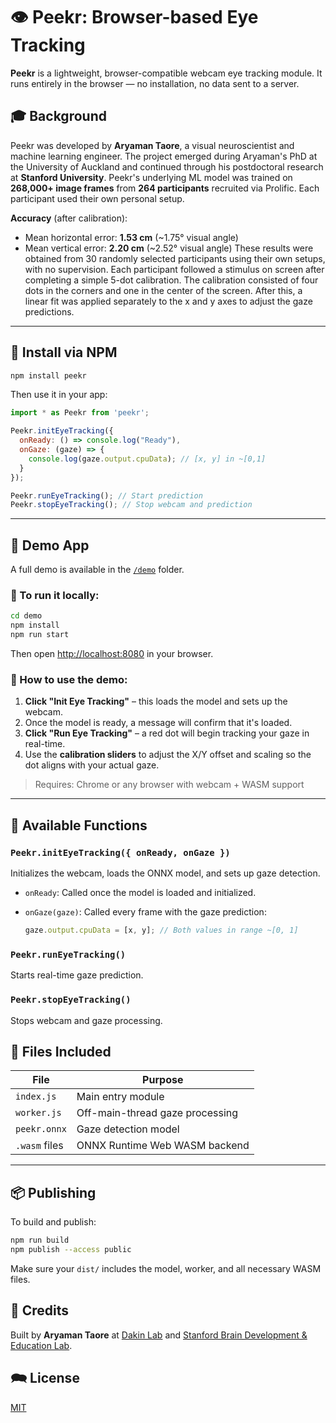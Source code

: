 # 👁️ Peekr: Browser-based Eye Tracking

**Peekr** is a lightweight, browser-compatible webcam eye tracking module. It runs entirely in the browser — no installation, no data sent to a server.

## 🎓 Background

Peekr was developed by **Aryaman Taore**, a visual neuroscientist and machine learning engineer. The project emerged during Aryaman's PhD at the University of Auckland and continued through his postdoctoral research at **Stanford University**. Peekr's underlying ML model was trained on **268,000+ image frames** from **264 participants** recruited via Prolific. Each participant used their own personal setup.

**Accuracy** (after calibration):

* Mean horizontal error: **1.53 cm** (~1.75° visual angle)
* Mean vertical error: **2.20 cm** (~2.52° visual angle)
These results were obtained from 30 randomly selected participants using their own setups, with no supervision. Each participant followed a stimulus on screen after completing a simple 5-dot calibration. The calibration consisted of four dots in the corners and one in the center of the screen. After this, a linear fit was applied separately to the x and y axes to adjust the gaze predictions.

---
## 🚀 Install via NPM

```bash
npm install peekr
```

Then use it in your app:

```js
import * as Peekr from 'peekr';

Peekr.initEyeTracking({
  onReady: () => console.log("Ready"),
  onGaze: (gaze) => {
    console.log(gaze.output.cpuData); // [x, y] in ~[0,1]
  }
});

Peekr.runEyeTracking(); // Start prediction
Peekr.stopEyeTracking(); // Stop webcam and prediction
```
---
## 🧪 Demo App

A full demo is available in the [`/demo`](./demo) folder.

### 🧰 To run it locally:

```bash
cd demo
npm install
npm run start
```

Then open [http://localhost:8080](http://localhost:8080) in your browser.

### 🧭 How to use the demo:

1. **Click "Init Eye Tracking"** – this loads the model and sets up the webcam.
2. Once the model is ready, a message will confirm that it's loaded.
3. **Click "Run Eye Tracking"** – a red dot will begin tracking your gaze in real-time.
4. Use the **calibration sliders** to adjust the X/Y offset and scaling so the dot aligns with your actual gaze.

> Requires: Chrome or any browser with webcam + WASM support

---

## 🧠 Available Functions

### `Peekr.initEyeTracking({ onReady, onGaze })`

Initializes the webcam, loads the ONNX model, and sets up gaze detection.

* `onReady`: Called once the model is loaded and initialized.
* `onGaze(gaze)`: Called every frame with the gaze prediction:

  ```js
  gaze.output.cpuData = [x, y]; // Both values in range ~[0, 1]
  ```

### `Peekr.runEyeTracking()`

Starts real-time gaze prediction.

### `Peekr.stopEyeTracking()`

Stops webcam and gaze processing.

## 📁 Files Included

| File          | Purpose                         |
| ------------- | ------------------------------- |
| `index.js`    | Main entry module               |
| `worker.js`   | Off-main-thread gaze processing |
| `peekr.onnx`  | Gaze detection model            |
| `.wasm` files | ONNX Runtime Web WASM backend   |

---

## 📦 Publishing

To build and publish:

```bash
npm run build
npm publish --access public
```

Make sure your `dist/` includes the model, worker, and all necessary WASM files.

## 🧠 Credits

Built by **Aryaman Taore** at [Dakin Lab](https://www.dakinlab.org) and [Stanford Brain Development & Education Lab](https://edneuro.stanford.edu).

## 🗪 License

[MIT](https://mit-license.org/)

